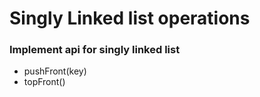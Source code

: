 # Singly Linked list  operations

### Implement api for singly linked list 
- pushFront(key) 
- topFront()

